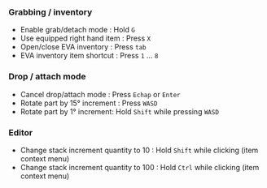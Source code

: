 ### Grabbing / inventory

- Enable grab/detach mode : Hold `G`
- Use equipped right hand item : Press `X`  
- Open/close EVA inventory : Press `tab`
- EVA inventory item shortcut : Press `1` ... `8`

### Drop / attach mode

- Cancel drop/attach mode : Press `Echap` or `Enter`
- Rotate part by 15° increment : Press `WASD`
- Rotate part by 1° increment: Hold `Shift` while pressing `WASD`

### Editor

- Change stack increment quantity to 10 : Hold `Shift` while clicking (item context menu)
- Change stack increment quantity to 100 : Hold `Ctrl` while clicking (item context menu)
